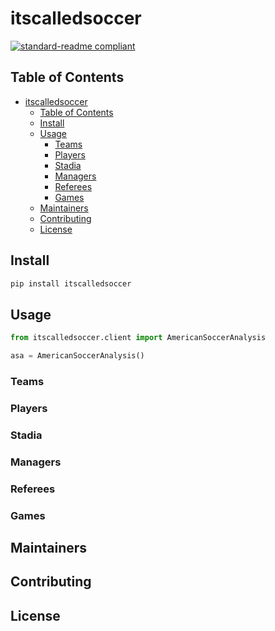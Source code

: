# itscalledsoccer

[![standard-readme compliant](https://img.shields.io/badge/readme%20style-standard-brightgreen.svg?style=flat-square)](https://github.com/RichardLitt/standard-readme)

## Table of Contents

- [itscalledsoccer](#itscalledsoccer)
  - [Table of Contents](#table-of-contents)
  - [Install](#install)
  - [Usage](#usage)
    - [Teams](#teams)
    - [Players](#players)
    - [Stadia](#stadia)
    - [Managers](#managers)
    - [Referees](#referees)
    - [Games](#games)
  - [Maintainers](#maintainers)
  - [Contributing](#contributing)
  - [License](#license)

## Install

```sh
pip install itscalledsoccer
```

## Usage

```python
from itscalledsoccer.client import AmericanSoccerAnalysis

asa = AmericanSoccerAnalysis()
```

### Teams

### Players

### Stadia

### Managers

### Referees

### Games

## Maintainers

## Contributing

## License
